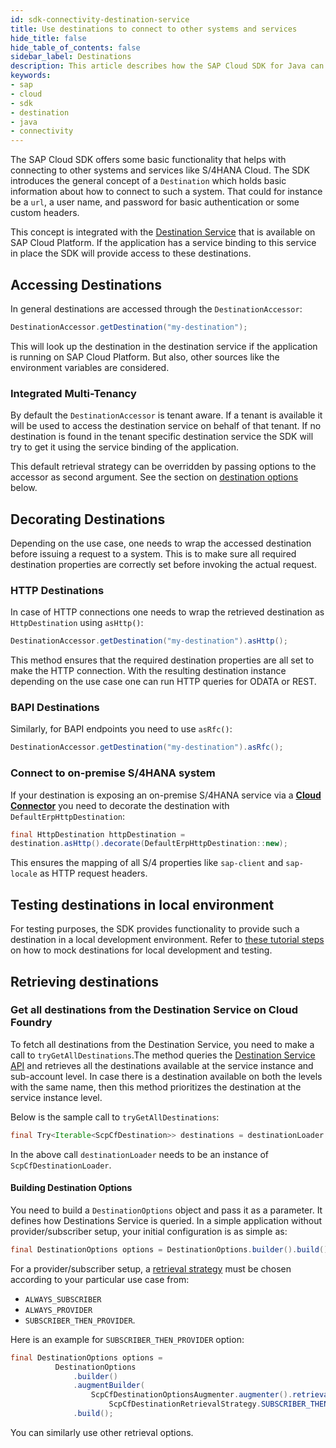 ```yaml
---
id: sdk-connectivity-destination-service
title: Use destinations to connect to other systems and services
hide_title: false
hide_table_of_contents: false
sidebar_label: Destinations
description: This article describes how the SAP Cloud SDK for Java can be used to establish connections to other systems and services like S/4HANA or SAP Cloud Platform services.
keywords:
- sap
- cloud
- sdk
- destination
- java
- connectivity
---
```


The SAP Cloud SDK offers some basic functionality that helps with connecting to other systems and services like S/4HANA Cloud. The SDK introduces the general concept of a `Destination` which holds basic information about how to connect to such a system. That could for instance be a `url`, a user name, and password for basic authentication or some custom headers.

This concept is integrated with the [Destination Service](https://help.sap.com/viewer/cca91383641e40ffbe03bdc78f00f681/Cloud/en-US/7e306250e08340f89d6c103e28840f30.html) that is available on SAP Cloud Platform. If the application has a service binding to this service in place the SDK will provide access to these destinations.

## Accessing Destinations ##

In general destinations are accessed through the `DestinationAccessor`:

```java
DestinationAccessor.getDestination("my-destination");
```

This will look up the destination in the destination service if the application is running on SAP Cloud Platform. But
also, other sources like the environment variables are considered.

### Integrated Multi-Tenancy

By default the `DestinationAccessor` is tenant aware.
If a tenant is available it will be used to access the destination service on behalf of that tenant.
If no destination is found in the tenant specific destination service the SDK will try to get it using the service binding of the application.

This default retrieval strategy can be overridden by passing options to the accessor as second argument.
See the section on [destination options](#building-destination-options) below.

## Decorating Destinations ##
Depending on the use case, one needs to wrap the accessed destination before issuing a request to a system. This is to make sure all required destination properties are correctly set before invoking the actual request.

### HTTP Destinations
In case of HTTP connections one needs to wrap the retrieved destination as `HttpDestination` using `asHttp()`:

```java
DestinationAccessor.getDestination("my-destination").asHttp();
```

This method ensures that the required destination properties are all set to make the HTTP connection.
With the resulting destination instance depending on the use case one can run HTTP queries for ODATA or REST.

### BAPI Destinations
Similarly, for BAPI endpoints you need to use `asRfc()`:

```java
DestinationAccessor.getDestination("my-destination").asRfc();
```

### Connect to on-premise S/4HANA system ###
If your destination is exposing an on-premise S/4HANA service via a **[Cloud
Connector](https://help.sap.com/viewer/cca91383641e40ffbe03bdc78f00f681/Cloud/en-US/e6c7616abb5710148cfcf3e75d96d596.html)**
you need to decorate the destination with `DefaultErpHttpDestination`:

```java
final HttpDestination httpDestination =
destination.asHttp().decorate(DefaultErpHttpDestination::new);
```

This ensures the mapping of all S/4 properties like `sap-client` and `sap-locale` as HTTP request headers.

## Testing destinations in local environment ##

For testing purposes, the SDK provides functionality to provide such a destination in a local development environment. Refer to [these tutorial steps](https://developers.sap.com/tutorials/s4sdk-odata-service-cloud-foundry.html#b77d53b0-2d8b-449c-9a9a-9df80ee09a4e) on how to mock destinations for local development and testing.

## Retrieving destinations

### Get all destinations from the Destination Service on Cloud Foundry  ###

To fetch all destinations from the Destination Service, you need to make a call to `tryGetAllDestinations`.The method queries the [Destination Service API](https://api.sap.com/api/SAP_CP_CF_Connectivity_Destination/overview) and retrieves all the destinations available at the service instance and sub-account level. In case there is a destination available on both the levels with the same name, then this method prioritizes the destination at the service instance level.

Below is the sample call to `tryGetAllDestinations`:

```java
final Try<Iterable<ScpCfDestination>> destinations = destinationLoader.tryGetAllDestinations(options);
```

In the above call `destinationLoader` needs to be an instance of `ScpCfDestinationLoader`.

#### Building Destination Options ####

You need to build a `DestinationOptions` object and pass it as a parameter. It defines how Destinations Service is queried. In a simple application without provider/subscriber setup, your initial configuration is as simple as:

 ```java
final DestinationOptions options = DestinationOptions.builder().build();
 ```

For a provider/subscriber setup, a [retrieval strategy](https://help.sap.com/doc/b579bf8578954412aea2b458e8452201/1.0/en-US/com/sap/cloud/sdk/cloudplatform/connectivity/ScpCfDestinationRetrievalStrategy.html) must be chosen according to your particular use case from:
- `ALWAYS_SUBSCRIBER`
- `ALWAYS_PROVIDER`
- `SUBSCRIBER_THEN_PROVIDER`.

Here is an example for `SUBSCRIBER_THEN_PROVIDER` option:

 ```java
final DestinationOptions options =
           DestinationOptions
               .builder()
               .augmentBuilder(
                   ScpCfDestinationOptionsAugmenter.augmenter().retrievalStrategy(
                       ScpCfDestinationRetrievalStrategy.SUBSCRIBER_THEN_PROVIDER))
               .build();
```
You can similarly use other retrieval options.
